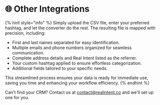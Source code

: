 # 🌐 Other Integrations

{% hint style="info" %}
Simply upload the CSV file, enter your preferred hashtag, and let the converter do the rest. The resulting file is mapped with precision, including:

* First and last names separated for easy identification.
* Multiple emails and phone numbers organized for seamless communication.
* Complete address details and Real Intent listed as the referrer.
* Your custom hashtag applied to ensure effortless categorization.
* Additional fields tailored to your specific needs.

This streamlined process ensures your data is ready for immediate use, saving you time and enhancing your workflow efficiency.
{% endhint %}



Can't find your CRM? Contact us at [contact@realintent.co](mailto:contact@realintent.co) and we'll set up one for you.

